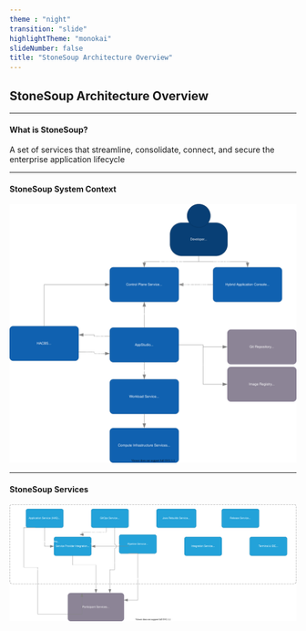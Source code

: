 ```yaml
---
theme : "night"
transition: "slide"
highlightTheme: "monokai"
slideNumber: false
title: "StoneSoup Architecture Overview"
---
```


## StoneSoup Architecture Overview

---

#### What is StoneSoup?

A set of services that streamline, consolidate, connect, and secure the enterprise application lifecycle

---

#### StoneSoup System Context

![System Context](./diagrams/stonesoup-l1.drawio.svg)

---

#### StoneSoup Services

![Data Plane](./diagrams/stonesoup-l2.drawio.svg)
